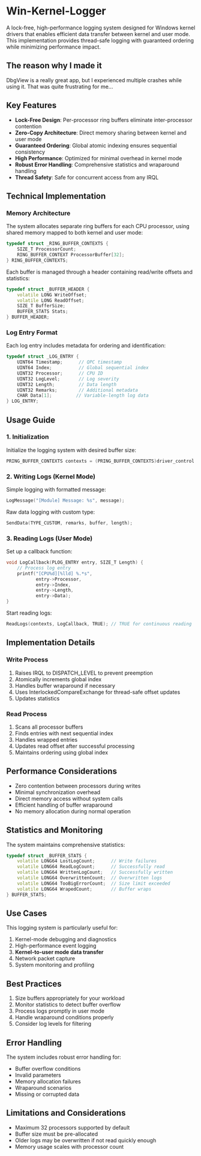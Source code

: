 # Win-Kernel-Logger
A lock-free, high-performance logging system designed for Windows kernel drivers that enables efficient data transfer between kernel and user mode. This implementation provides thread-safe logging with guaranteed ordering while minimizing performance impact.

## The reason why I made it
DbgView is a really great app, but I experienced multiple crashes while using it. That was quite frustrating for me...

## Key Features

- **Lock-Free Design**: Per-processor ring buffers eliminate inter-processor contention
- **Zero-Copy Architecture**: Direct memory sharing between kernel and user mode
- **Guaranteed Ordering**: Global atomic indexing ensures sequential consistency
- **High Performance**: Optimized for minimal overhead in kernel mode
- **Robust Error Handling**: Comprehensive statistics and wraparound handling
- **Thread Safety**: Safe for concurrent access from any IRQL

## Technical Implementation

### Memory Architecture

The system allocates separate ring buffers for each CPU processor, using shared memory mapped to both kernel and user mode:

```cpp
typedef struct _RING_BUFFER_CONTEXTS {
    SIZE_T ProcessorCount;
    RING_BUFFER_CONTEXT ProcessorBuffer[32];
} RING_BUFFER_CONTEXTS;
```

Each buffer is managed through a header containing read/write offsets and statistics:

```cpp
typedef struct _BUFFER_HEADER {
    volatile LONG WriteOffset;
    volatile LONG ReadOffset;
    SIZE_T BufferSize;
    BUFFER_STATS Stats;
} BUFFER_HEADER;
```

### Log Entry Format

Each log entry includes metadata for ordering and identification:

```cpp
typedef struct _LOG_ENTRY {
    UINT64 Timestamp;      // QPC timestamp
    UINT64 Index;          // Global sequential index
    UINT32 Processor;      // CPU ID
    UINT32 LogLevel;       // Log severity
    UINT32 Length;         // Data length
    UINT32 Remarks;        // Additional metadata
    CHAR Data[1];         // Variable-length log data
} LOG_ENTRY;
```

## Usage Guide

### 1. Initialization

Initialize the logging system with desired buffer size:

```cpp
PRING_BUFFER_CONTEXTS contexts = (PRING_BUFFER_CONTEXTS)driver_control::enable_logger((1024 * 1024) * 10);
```

### 2. Writing Logs (Kernel Mode)

Simple logging with formatted message:

```cpp
LogMessage("[Module] Message: %s", message);
```

Raw data logging with custom type:

```cpp
SendData(TYPE_CUSTOM, remarks, buffer, length);
```

### 3. Reading Logs (User Mode)

Set up a callback function:

```cpp
void LogCallback(PLOG_ENTRY entry, SIZE_T Length) {
    // Process log entry
    printf("[CPU%d][%lld] %.*s",
           entry->Processor,
           entry->Index,
           entry->Length,
           entry->Data);
}
```

Start reading logs:

```cpp
ReadLogs(contexts, LogCallback, TRUE); // TRUE for continuous reading
```

## Implementation Details

### Write Process

1. Raises IRQL to DISPATCH_LEVEL to prevent preemption
2. Atomically increments global index
3. Handles buffer wraparound if necessary
4. Uses InterlockedCompareExchange for thread-safe offset updates
5. Updates statistics

### Read Process

1. Scans all processor buffers
2. Finds entries with next sequential index
3. Handles wrapped entries
4. Updates read offset after successful processing
5. Maintains ordering using global index

## Performance Considerations

- Zero contention between processors during writes
- Minimal synchronization overhead
- Direct memory access without system calls
- Efficient handling of buffer wraparound
- No memory allocation during normal operation

## Statistics and Monitoring

The system maintains comprehensive statistics:

```cpp
typedef struct _BUFFER_STATS {
    volatile LONG64 LostLogCount;      // Write failures
    volatile LONG64 ReadLogCount;      // Successfully read
    volatile LONG64 WrittenLogCount;   // Successfully written
    volatile LONG64 OverwrittenCount;  // Overwritten logs
    volatile LONG64 TooBigErrorCount;  // Size limit exceeded
    volatile LONG64 WrapedCount;       // Buffer wraps
} BUFFER_STATS;
```

## Use Cases

This logging system is particularly useful for:

1. Kernel-mode debugging and diagnostics
2. High-performance event logging
3. **Kernel-to-user mode data transfer**
4. Network packet capture
5. System monitoring and profiling

## Best Practices

1. Size buffers appropriately for your workload
2. Monitor statistics to detect buffer overflow
3. Process logs promptly in user mode
4. Handle wraparound conditions properly
5. Consider log levels for filtering

## Error Handling

The system includes robust error handling for:

- Buffer overflow conditions
- Invalid parameters
- Memory allocation failures
- Wraparound scenarios
- Missing or corrupted data

## Limitations and Considerations

- Maximum 32 processors supported by default
- Buffer size must be pre-allocated
- Older logs may be overwritten if not read quickly enough
- Memory usage scales with processor count
